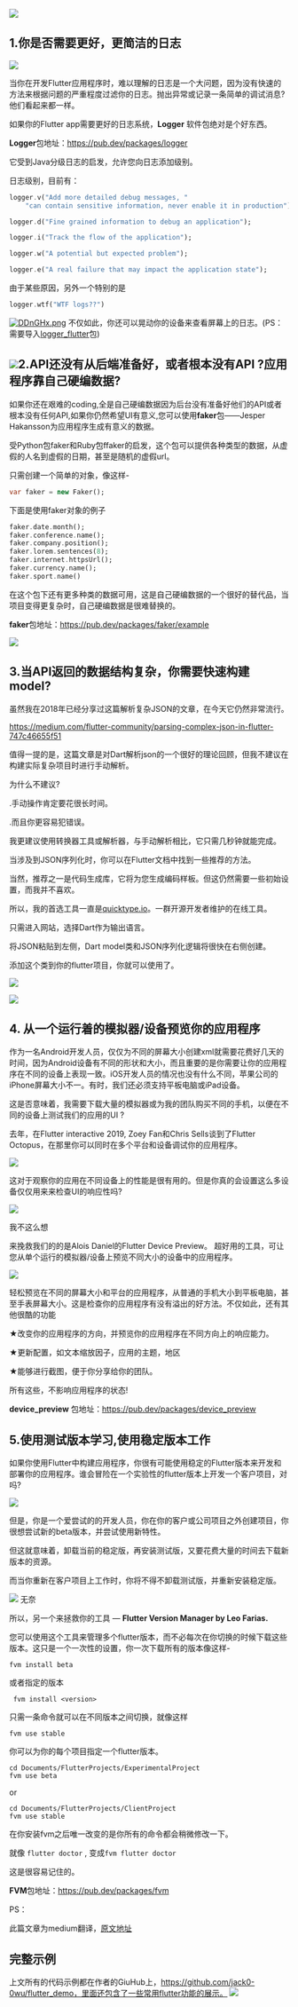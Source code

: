 ![](https://img-blog.csdnimg.cn/20210114173519135.png)
## 1.你是否需要更好，更简洁的日志

![](https://img-blog.csdnimg.cn/img_convert/186815b8d09ed942c4681ec86cad60c4.png)

当你在开发Flutter应用程序时，难以理解的日志是一个大问题，因为没有快速的方法来根据问题的严重程度过滤你的日志。抛出异常或记录一条简单的调试消息?他们看起来都一样。

如果你的Flutter app需要更好的日志系统，**Logger** 软件包绝对是个好东西。

**Logger**包地址：https://pub.dev/packages/logger

它受到Java分级日志的启发，允许您向日志添加级别。

日志级别，目前有：

```dart
logger.v("Add more detailed debug messages, "
    "can contain sensitive information, never enable it in production");

logger.d("Fine grained information to debug an application");

logger.i("Track the flow of the application");

logger.w("A potential but expected problem");

logger.e("A real failure that may impact the application state");
```

由于某些原因，另外一个特别的是

```dart
logger.wtf("WTF logs??")
```

[![DDnGHx.png](https://img-blog.csdnimg.cn/img_convert/ecf2ee03a4ea398566fee3948f15e503.png)](https://imgchr.com/i/DDnGHx)
不仅如此，你还可以晃动你的设备来查看屏幕上的日志。(PS：需要导入[logger_flutter](https://pub.dev/packages/logger_flutter)包)

## ![](https://img-blog.csdnimg.cn/img_convert/186815b8d09ed942c4681ec86cad60c4.png)2.API还没有从后端准备好，或者根本没有API ?应用程序靠自己硬编数据?

如果你还在艰难的coding,全是自己硬编数据因为后台没有准备好他们的API或者根本没有任何API,如果你仍然希望UI有意义,您可以使用**faker**包——Jesper Hakansson为应用程序生成有意义的数据。

受Python包faker和Ruby包ffaker的启发，这个包可以提供各种类型的数据，从虚假的人名到虚假的日期，甚至是随机的虚假url。

只需创建一个简单的对象，像这样-

```dart
var faker = new Faker();
```

下面是使用faker对象的例子

```dart
faker.date.month();
faker.conference.name();
faker.company.position();
faker.lorem.sentences(8);
faker.internet.httpsUrl();
faker.currency.name();
faker.sport.name()
```

在这个包下还有更多种类的数据可用，这是自己硬编数据的一个很好的替代品，当项目变得更复杂时，自己硬编数据是很难替换的。

**faker**包地址：https://pub.dev/packages/faker/example

![](https://img-blog.csdnimg.cn/img_convert/f946a78619c9b1dcaee29c33f2b114a8.png)

## 3.当API返回的数据结构复杂，你需要快速构建model?

虽然我在2018年已经分享过这篇解析复杂JSON的文章，在今天它仍然非常流行。

https://medium.com/flutter-community/parsing-complex-json-in-flutter-747c46655f51

值得一提的是，这篇文章是对Dart解析json的一个很好的理论回顾，但我不建议在构建实际复杂项目时进行手动解析。

为什么不建议?

.手动操作肯定要花很长时间。

.而且你更容易犯错误。

我更建议使用转换器工具或解析器，与手动解析相比，它只需几秒钟就能完成。

当涉及到JSON序列化时，你可以在Flutter文档中找到一些推荐的方法。

当然，推荐之一是代码生成库，它将为您生成编码样板。但这仍然需要一些初始设置，而我并不喜欢。

所以，我的首选工具一直是[quicktype.io](https://app.quicktype.io/)。一群开源开发者维护的在线工具。

只需进入网站，选择Dart作为输出语言。

将JSON粘贴到左侧，Dart model类和JSON序列化逻辑将很快在右侧创建。

添加这个类到你的flutter项目，你就可以使用了。

![](https://img-blog.csdnimg.cn/img_convert/794f5af83f17a9d3084252d3dc9746f8.gif)

![](https://img-blog.csdnimg.cn/img_convert/7f252c2d956d5dfc0146670cccc3dbc9.png)

## 4. 从一个运行着的模拟器/设备预览你的应用程序

作为一名Android开发人员，仅仅为不同的屏幕大小创建xml就需要花费好几天的时间，因为Android设备有不同的形状和大小，而且重要的是你需要让你的应用程序在不同的设备上表现一致。iOS开发人员的情况也没有什么不同，苹果公司的iPhone屏幕大小不一。有时，我们还必须支持平板电脑或iPad设备。

这是否意味着，我需要下载大量的模拟器或为我的团队购买不同的手机，以便在不同的设备上测试我们的应用的UI ?

去年，在Flutter interactive 2019, Zoey Fan和Chris Sells谈到了Flutter Octopus，在那里你可以同时在多个平台和设备调试你的应用程序。

![](https://img-blog.csdnimg.cn/img_convert/a875bb12cfeeed8c61d5494050b745a5.png)

这对于观察你的应用在不同设备上的性能是很有用的。但是你真的会设置这么多设备仅仅用来来检查UI的响应性吗?

![](https://img-blog.csdnimg.cn/img_convert/e7885332823c6035a767ddbce52f1660.gif)

我不这么想

来挽救我们的的是Alois Daniel的Flutter Device Preview。 超好用的工具，可让您从单个运行的模拟器/设备上预览不同大小的设备中的应用程序。

![](https://img-blog.csdnimg.cn/img_convert/669ad80bee89d69d9bc5e7be7582e510.gif)

轻松预览在不同的屏幕大小和平台的应用程序，从普通的手机大小到平板电脑，甚至手表屏幕大小。这是检查你的应用程序有没有溢出的好方法。不仅如此，还有其他很酷的功能

★改变你的应用程序的方向，并预览你的应用程序在不同方向上的响应能力。

★更新配置，如文本缩放因子，应用的主题，地区

★能够进行截图，便于你分享给你的团队。

所有这些，不影响应用程序的状态!

**device_preview** 包地址：https://pub.dev/packages/device_preview

## 5.使用测试版本学习,使用稳定版本工作

如果你使用Flutter中构建应用程序，你很有可能使用稳定的Flutter版本来开发和部署你的应用程序。谁会冒险在一个实验性的flutter版本上开发一个客户项目，对吗?

![](https://img-blog.csdnimg.cn/img_convert/8852caf6a5508863d83610f65a939f6e.gif)

但是，你是一个爱尝试的的开发人员，你在你的客户或公司项目之外创建项目，你很想尝试新的beta版本，并尝试使用新特性。

但这就意味着，卸载当前的稳定版，再安装测试版，又要花费大量的时间去下载新版本的资源。

而当你重新在客户项目上工作时，你将不得不卸载测试版，并重新安装稳定版。

![](https://img-blog.csdnimg.cn/img_convert/a61e65d55937b359f6fa6426cb6a168b.gif)
无奈

所以，另一个来拯救你的工具 — **Flutter Version Manager by Leo Farias.**

您可以使用这个工具来管理多个flutter版本，而不必每次在你切换的时候下载这些版本。这只是一个一次性的设置，你一次下载所有的版本像这样-

```
fvm install beta
```


或者指定的版本

```
 fvm install <version>
```

只需一条命令就可以在不同版本之间切换，就像这样

```
fvm use stable
```

你可以为你的每个项目指定一个flutter版本。

```
cd Documents/FlutterProjects/ExperimentalProject
fvm use beta
```

or

```
cd Documents/FlutterProjects/ClientProject
fvm use stable
```

在你安装fvm之后唯一改变的是你所有的命令都会稍微修改一下。

就像 `flutter doctor` , 变成`fvm flutter doctor`

这是很容易记住的。

**FVM**包地址：https://pub.dev/packages/fvm



PS：

此篇文章为medium翻译，[原文地址](https://medium.com/flutter-community/5-flutter-packages-tools-for-faster-more-productive-project-development-f8adbac05616)

##  完整示例

上文所有的代码示例都在作者的GiuHub上，https://github.com/jack0-0wu/flutter_demo，里面还包含了一些常用flutter功能的展示。
![](https://img-blog.csdnimg.cn/20201226215330882.png)